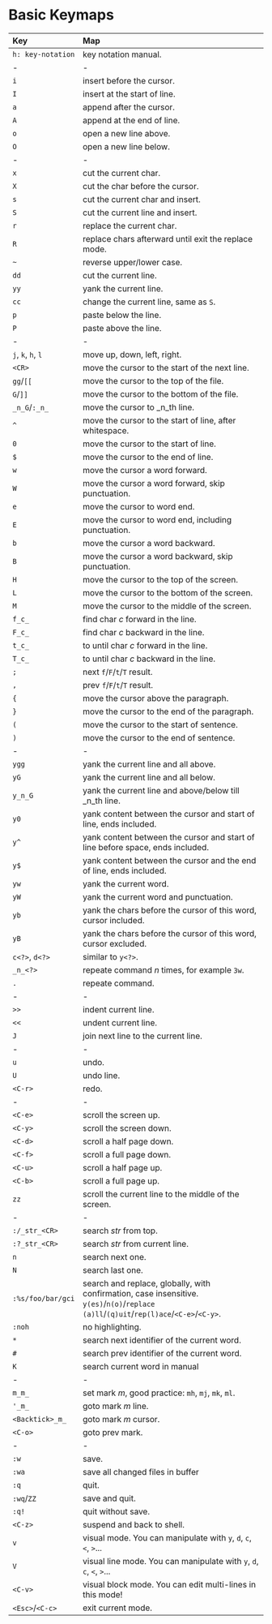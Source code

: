 # Basic Keymaps

| **Key** | **Map** |
| :--- | :--- |
| `h: key-notation` | key notation manual. |
| - | - |
| `i` | insert before the cursor. |
| `I` | insert at the start of line. |
| `a` | append after the cursor. |
| `A` | append at the end of line. |
| `o` | open a new line above. |
| `O` | open a new line below. |
| - | - |
| `x` | cut the current char. |
| `X` | cut the char before the cursor. |
| `s` | cut the current char and insert. |
| `S` | cut the current line and insert. |
| `r` | replace the current char. |
| `R` | replace chars afterward until exit the replace mode. |
| `~` | reverse upper/lower case. |
| `dd` | cut the current line. |
| `yy` | yank the current line. |
| `cc` | change the current line, same as `S`. |
| `p` | paste below the line. |
| `P` | paste above the line. |
| - | - |
| `j`, `k`, `h`, `l` | move up, down, left, right. |
| `<CR>` | move the cursor to the start of the next line. |
| `gg`/`[[` | move the cursor to the top of the file. |
| `G`/`]]` | move the cursor to the bottom of the file. |
| `_n_G`/`:_n_` | move the cursor to \_n\_th line. |
| `^` | move the cursor to the start of line, after whitespace. |
| `0` | move the cursor to the start of line. |
| `$` | move the cursor to the end of line. |
| `w` | move the cursor a word forward. |
| `W` | move the cursor a word forward, skip punctuation. |
| `e` | move the cursor to word end. |
| `E` | move the cursor to word end, including punctuation. |
| `b` | move the cursor a word backward. |
| `B` | move the cursor a word backward, skip punctuation. |
| `H` | move the cursor to the top of the screen. |
| `L` | move the cursor to the bottom of the screen. |
| `M` | move the cursor to the middle of the screen. |
| `f_c_` | find char _c_ forward in the line. |
| `F_c_` | find char _c_ backward in the line. |
| `t_c_` | to until char _c_ forward in the line. |
| `T_c_` | to until char _c_ backward in the line. |
| `;` | next `f`/`F`/`t`/`T` result. |
| `,` | prev `f`/`F`/`t`/`T` result. |
| `{` | move the cursor above the paragraph. |
| `}` | move the cursor to the end of the paragraph. |
| `(` | move the cursor to the start of sentence. |
| `)` | move the cursor to the end of sentence. |
| - | - |
| `ygg` | yank the current line and all above. |
| `yG` | yank the current line and all below. |
| `y_n_G` | yank the current line and above/below till \_n\_th line. |
| `y0` | yank content between the cursor and start of line, ends included. |
| `y^` | yank content between the cursor and start of line before space, ends included. |
| `y$` | yank content between the cursor and the end of line, ends included. |
| `yw` | yank the current word. |
| `yW` | yank the current word and punctuation. |
| `yb` | yank the chars before the cursor of this word, cursor included. |
| `yB` | yank the chars before the cursor of this word, cursor excluded. |
| `c<?>`, `d<?>` | similar to `y<?>`. |
| `_n_<?>` | repeate command _n_ times, for example `3w`. |
| `.` | repeate command. |
| - | - |
| `>>` | indent current line. |
| `<<` | undent current line. |
| `J` | join next line to the current line. |
| - | - |
| `u` | undo. |
| `U` | undo line. |
| `<C-r>` | redo. |
| - | - |
| `<C-e>` | scroll the screen up. |
| `<C-y>` | scroll the screen down. |
| `<C-d>` | scroll a half page down. |
| `<C-f>` | scroll a full page down. |
| `<C-u>` | scroll a half page up. |
| `<C-b>` | scroll a full page up. |
| `zz` | scroll the current line to the middle of the screen. |
| - | - |
| `:/_str_<CR>` | search _str_ from top. |
| `:?_str_<CR>` | search _str_ from current line. |
| `n` | search next one. |
| `N` | search last one. |
| `:%s/foo/bar/gci` | search and replace, globally, with confirmation, case insensitive. `y(es)`/`n(o)`/`replace (a)ll`/`(q)uit`/`rep(l)ace`/`<C-e>`/`<C-y>`. |
| `:noh` | no highlighting. |
| `*` | search next identifier of the current word. |
| `#` | search prev identifier of the current word. |
| `K` | search current word in manual |
| - | - |
| `m_m_` | set mark _m_, good practice: `mh`, `mj`, `mk`, `ml`. |
| `'_m_` | goto mark _m_ line. |
| `<Backtick>_m_` | goto mark _m_ cursor. |
| `<C-o>` | goto prev mark. |
| - | - |
| `:w` | save. |
| `:wa` | save all changed files in buffer |
| `:q` | quit. |
| `:wq`/`ZZ` | save and quit. |
| `:q!` | quit without save. |
| `<C-z>` | suspend and back to shell. |
| `v` | visual mode. You can manipulate with `y`, `d`, `c`, `<`, `>`... |
| `V` | visual line mode. You can manipulate with `y`, `d`, `c`, `<`, `>`... |
| `<C-v>` | visual block mode. You can edit multi-lines in this mode! |
| `<Esc>`/`<C-c>` | exit current mode. |
